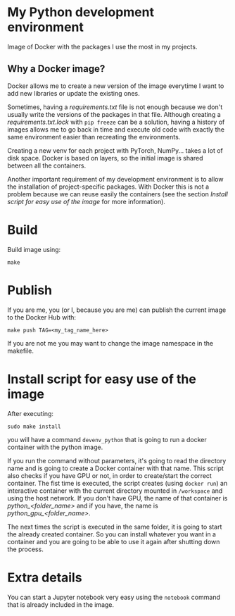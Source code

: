 
# My Python development environment

Image of Docker with the packages I use the most in my projects.


## Why a Docker image?

Docker allows me to create a new version of the image everytime I want to add new libraries or update the existing ones.

Sometimes, having a *requirements.txt* file is not enough because we don't usually write the versions of the packages in that file.
Although creating a *requirements.txt.lock* with `pip freeze` can be a solution, having a history of images allows me to go back in time and execute old code with exactly the same environment easier than recreating the environments.

Creating a new venv for each project with PyTorch, NumPy... takes a lot of disk space.
Docker is based on layers, so the initial image is shared between all the containers.

Another important requirement of my development environment is to allow the installation of project-specific packages.
With Docker this is not a problem because we can reuse easily the containers (see the section *Install script for easy use of the image* for more information).


# Build

Build image using:

    make


# Publish

If you are me, you (or I, because you are me) can publish the current image to the Docker Hub with:

    make push TAG=<my_tag_name_here>

If you are not me you may want to change the image namespace in the makefile.


# Install script for easy use of the image

After executing:

    sudo make install

you will have a command `devenv_python` that is going to run a docker container with the python image.

If you run the command without parameters, it's going to read the directory name and is going to create a Docker container with that name.
This script also checks if you have GPU or not, in order to create/start the correct container.
The fist time is executed, the script creates (using `docker run`) an interactive container with the current directory mounted in `/workspace` and using the host network.
If you don't have GPU, the name of that container is *python_<folder_name>* and if you have, the name is *python_gpu_<folder_name>*.

The next times the script is executed in the same folder, it is going to start the already created container.
So you can install whatever you want in a container and you are going to be able to use it again after shutting down the process.


# Extra details

You can start a Jupyter notebook very easy using the `notebook` command that is already included in the image.

